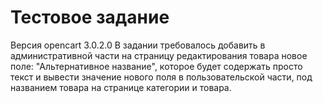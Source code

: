 # Тестовое задание
Версия opencart 3.0.2.0
В задании требовалось добавить в административной части на страницу редактирования товара
новое поле: "Альтернативное название", которое будет содержать просто текст и вывести
значение нового поля в пользовательской части, под названием товара на странице категории и товара.
